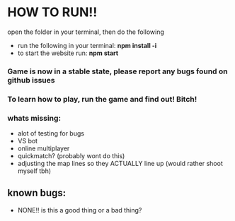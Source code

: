 # HOW TO RUN!!
open the folder in your terminal, then do the following 
- run the following in your terminal: **npm install -i** 
- to start the website run: **npm start**
### **Game is now in a stable state, please report any bugs found on github issues**

### To learn how to play, run the game and find out! Bitch!

### whats missing:
- alot of testing for bugs
- VS bot
- online multiplayer
- quickmatch? (probably wont do this)
- adjusting the map lines so they ACTUALLY line up (would rather shoot myself tbh)
## known bugs:
- NONE!! is this a good thing or a bad thing?